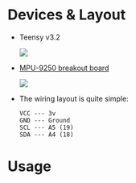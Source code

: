 # Devices & Layout

* Teensy v3.2

    ![](https://dl.dropboxusercontent.com/u/24437878/screenshots/1e2d453b-e1d1-42eb-bca9-d7479318d5dd.png)
 

* [MPU-9250 breakout board](http://www.amazon.com/Diymall%C2%AE-Mpu-9250-Nine-axis-Attitude-Acceleration/dp/B0)

    ![](https://dl.dropboxusercontent.com/u/24437878/screenshots/a3a113d5-9b5b-40e5-8872-36bff48f9ed8.png)
    
* The wiring layout is quite simple:
    ```
    VCC --- 3v 
    GND --- Ground
    SCL --- A5 (19)
    SDA --- A4 (18)
    ```

# Usage

